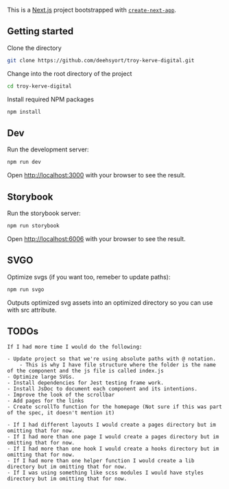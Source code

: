 This is a [Next.js](https://nextjs.org/) project bootstrapped with [`create-next-app`](https://github.com/vercel/next.js/tree/canary/packages/create-next-app).

## Getting started

Clone the directory

```bash
git clone https://github.com/deehsyort/troy-kerve-digital.git
```

Change into the root directory of the project

```bash
cd troy-kerve-digital
```

Install required NPM packages

```bash
npm install
```

## Dev
Run the development server:
```bash
npm run dev
```
Open [http://localhost:3000](http://localhost:3000) with your browser to see the result.

## Storybook
Run the storybook server:

```bash
npm run storybook
```
Open [http://localhost:6006](http://localhost:6006) with your browser to see the result.

## SVGO
Optimize svgs (if you want too, remeber to update paths):

```bash
npm run svgo
```
Outputs optimized svg assets into an optimized directory so you can use with src attribute.

## TODOs
    If I had more time I would do the following:

    - Update project so that we're using absolute paths with @ notation.
        - This is why I have file structure where the folder is the name of the component and the js file is called index.js
    - Optimize large SVGs.
    - Install dependencies for Jest testing frame work.
    - Install JsDoc to document each component and its intentions.
    - Improve the look of the scrollbar
    - Add pages for the links
    - Create scrollTo function for the homepage (Not sure if this was part of the spec, it doesn't mention it)

    - If I had different layouts I would create a pages directory but im omitting that for now.
    - If I had more than one page I would create a pages directory but im omitting that for now.
    - If I had more than one hook I would create a hooks directory but im omitting that for now.
    - If I had more than one helper function I would create a lib directory but im omitting that for now.
    - If I was using something like scss modules I would have styles directory but im omitting that for now.